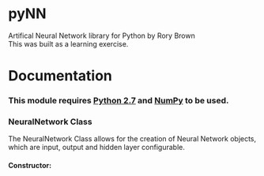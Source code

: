 # pyNN
Artifical Neural Network library for Python by Rory Brown  
This was built as a learning exercise.

# Documentation
### This module requires [Python 2.7](https://www.python.org/downloads/) and [NumPy](http://www.numpy.org/) to be used.  
### NeuralNetwork Class
The NeuralNetwork Class allows for the creation of Neural Network objects, which are input, output and hidden layer configurable.  
#### Constructor:

